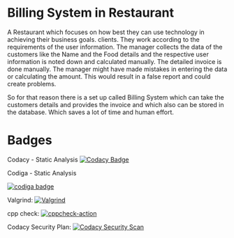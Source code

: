 # Billing System in Restaurant

A Restaurant which focuses on how best they can use technology in achieving their business goals. clients. They work according to the requirements of the user information. The manager collects the data of the customers like the Name and the Food details and the respective user information is noted down and calculated manually. The detailed invoice is done manually. The manager might have made mistakes in entering the data or calculating the amount. This would result in a false report and could create problems.

So for that reason there is a set up called Billing System which can take the customers details and provides the invoice and which also can be stored in the database.
Which saves a lot of time and human effort.

#  Badges

Codacy - Static Analysis
[![Codacy Badge](https://app.codacy.com/project/badge/Grade/3978a72c0cf54c718d731d895484b35f)](https://www.codacy.com/gh/UppalaNandana/M1_Project_Billing_System/dashboard?utm_source=github.com&amp;utm_medium=referral&amp;utm_content=UppalaNandana/M1_Project_Billing_System&amp;utm_campaign=Badge_Grade)

Codiga - Static Analysis

  
   <a href="https://app.codiga.io/public/user/github/UppalaNandana">
   <img src="https://api.codiga.io/public/badge/user/github/UppalaNandana?style=light" alt="codiga badge" />
</a>

Valgrind:
[![Valgrind](https://github.com/UppalaNandana/M1_Project_Billing_System/actions/workflows/Valgrind.yml/badge.svg)](https://github.com/UppalaNandana/M1_Project_Billing_System/actions/workflows/Valgrind.yml)


cpp check:
[![cppcheck-action](https://github.com/UppalaNandana/M1_Project_Billing_System/actions/workflows/c-cpp.yml/badge.svg)](https://github.com/UppalaNandana/M1_Project_Billing_System/actions/workflows/c-cpp.yml)

Codacy Security Plan:
[![Codacy Security Scan](https://github.com/UppalaNandana/M1_Project_Billing_System/actions/workflows/codacy.yml/badge.svg)](https://github.com/UppalaNandana/M1_Project_Billing_System/actions/workflows/codacy.yml)
